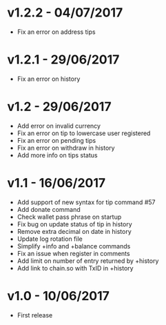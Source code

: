 # v1.2.2 - 04/07/2017
- Fix an error on address tips

# v1.2.1 - 29/06/2017
- Fix an error on history

# v1.2 - 29/06/2017
- Add error on invalid currency
- Fix an error on tip to lowercase user registered
- Fix an error on pending tips
- Fix an error on withdraw in history
- Add more info on tips status

# v1.1 - 16/06/2017
- Add support of new syntax for tip command #57
- Add donate command
- Check wallet pass phrase on startup
- Fix bug on update status of tip in history
- Remove extra decimal on date in history
- Update log rotation file
- Simplify +info and +balance commands
- Fix an issue when register in comments
- Add limit on number of entry returned by +history
- Add link to chain.so with TxID in +history

# v1.0 - 10/06/2017
- First release